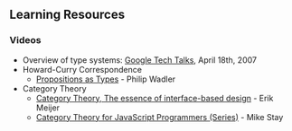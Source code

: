 ## Learning Resources

### Videos

- Overview of type systems: [Google Tech Talks](https://www.youtube.com/watch?v=h0OkptwfX4g), April 18th, 2007
- Howard-Curry Correspondence
  - [Propositions as Types](https://www.youtube.com/watch?v=IOiZatlZtGU) - Philip Wadler
- Category Theory
  - [Category Theory, The essence of interface-based design](https://www.youtube.com/watch?v=JMP6gI5mLHc) - Erik Meijer
  - [Category Theory for JavaScript Programmers (Series)](https://www.youtube.com/watch?v=-FkgOHvNAU8) - Mike Stay
